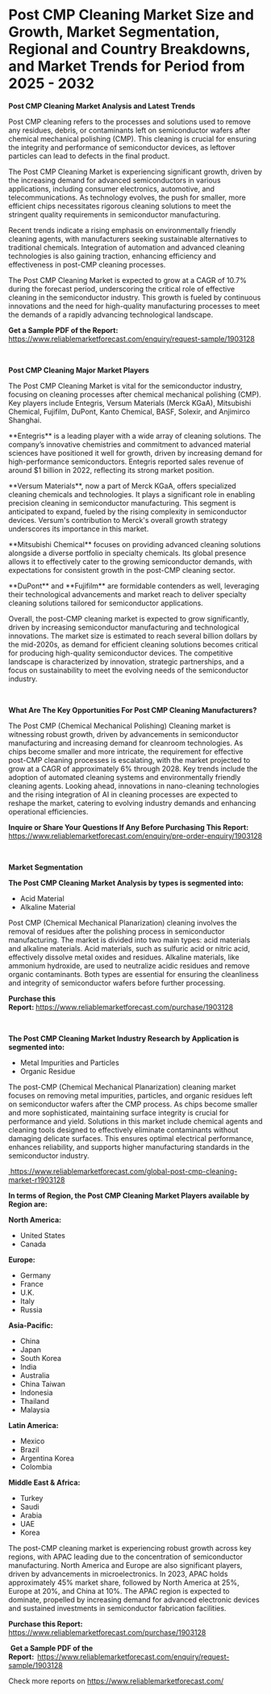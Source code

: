<p><h1>Post CMP Cleaning Market Size and Growth, Market Segmentation, Regional and Country Breakdowns, and Market Trends for Period from 2025 -  2032</h1></p><p><strong>Post CMP Cleaning Market Analysis and Latest Trends</strong></p>
<p><p>Post CMP cleaning refers to the processes and solutions used to remove any residues, debris, or contaminants left on semiconductor wafers after chemical mechanical polishing (CMP). This cleaning is crucial for ensuring the integrity and performance of semiconductor devices, as leftover particles can lead to defects in the final product.</p><p>The Post CMP Cleaning Market is experiencing significant growth, driven by the increasing demand for advanced semiconductors in various applications, including consumer electronics, automotive, and telecommunications. As technology evolves, the push for smaller, more efficient chips necessitates rigorous cleaning solutions to meet the stringent quality requirements in semiconductor manufacturing.</p><p>Recent trends indicate a rising emphasis on environmentally friendly cleaning agents, with manufacturers seeking sustainable alternatives to traditional chemicals. Integration of automation and advanced cleaning technologies is also gaining traction, enhancing efficiency and effectiveness in post-CMP cleaning processes.</p><p>The Post CMP Cleaning Market is expected to grow at a CAGR of 10.7% during the forecast period, underscoring the critical role of effective cleaning in the semiconductor industry. This growth is fueled by continuous innovations and the need for high-quality manufacturing processes to meet the demands of a rapidly advancing technological landscape.</p></p>
<p><strong>Get a Sample PDF of the Report:&nbsp;</strong> <a href="https://www.reliablemarketforecast.com/enquiry/request-sample/1903128?utm_campaign=2274&utm_medium=2&utm_source=Github&utm_content=ia&utm_term=11022025&utm_id=post-cmp-cleaning">https://www.reliablemarketforecast.com/enquiry/request-sample/1903128</a></p>
<p>&nbsp;</p>
<p><strong>Post CMP Cleaning Major Market Players</strong></p>
<p><p>The Post CMP Cleaning Market is vital for the semiconductor industry, focusing on cleaning processes after chemical mechanical polishing (CMP). Key players include Entegris, Versum Materials (Merck KGaA), Mitsubishi Chemical, Fujifilm, DuPont, Kanto Chemical, BASF, Solexir, and Anjimirco Shanghai.</p><p>**Entegris** is a leading player with a wide array of cleaning solutions. The company’s innovative chemistries and commitment to advanced material sciences have positioned it well for growth, driven by increasing demand for high-performance semiconductors. Entegris reported sales revenue of around $1 billion in 2022, reflecting its strong market position.</p><p>**Versum Materials**, now a part of Merck KGaA, offers specialized cleaning chemicals and technologies. It plays a significant role in enabling precision cleaning in semiconductor manufacturing. This segment is anticipated to expand, fueled by the rising complexity in semiconductor devices. Versum's contribution to Merck's overall growth strategy underscores its importance in this market.</p><p>**Mitsubishi Chemical** focuses on providing advanced cleaning solutions alongside a diverse portfolio in specialty chemicals. Its global presence allows it to effectively cater to the growing semiconductor demands, with expectations for consistent growth in the post-CMP cleaning sector.</p><p>**DuPont** and **Fujifilm** are formidable contenders as well, leveraging their technological advancements and market reach to deliver specialty cleaning solutions tailored for semiconductor applications.</p><p>Overall, the post-CMP cleaning market is expected to grow significantly, driven by increasing semiconductor manufacturing and technological innovations. The market size is estimated to reach several billion dollars by the mid-2020s, as demand for efficient cleaning solutions becomes critical for producing high-quality semiconductor devices. The competitive landscape is characterized by innovation, strategic partnerships, and a focus on sustainability to meet the evolving needs of the semiconductor industry.</p></p>
<p>&nbsp;</p>
<p><strong>What Are The Key Opportunities For Post CMP Cleaning Manufacturers?</strong></p>
<p><p>The Post CMP (Chemical Mechanical Polishing) Cleaning market is witnessing robust growth, driven by advancements in semiconductor manufacturing and increasing demand for cleanroom technologies. As chips become smaller and more intricate, the requirement for effective post-CMP cleaning processes is escalating, with the market projected to grow at a CAGR of approximately 6% through 2028. Key trends include the adoption of automated cleaning systems and environmentally friendly cleaning agents. Looking ahead, innovations in nano-cleaning technologies and the rising integration of AI in cleaning processes are expected to reshape the market, catering to evolving industry demands and enhancing operational efficiencies.</p></p>
<p><strong>Inquire or Share Your Questions If Any Before Purchasing This Report:</strong> <a href="https://www.reliablemarketforecast.com/enquiry/pre-order-enquiry/1903128?utm_campaign=2274&utm_medium=2&utm_source=Github&utm_content=ia&utm_term=11022025&utm_id=post-cmp-cleaning">https://www.reliablemarketforecast.com/enquiry/pre-order-enquiry/1903128</a></p>
<p>&nbsp;</p>
<p><strong>Market Segmentation</strong></p>
<p><strong>The Post CMP Cleaning Market Analysis by types is segmented into:</strong></p>
<p><ul><li>Acid Material</li><li>Alkaline Material</li></ul></p>
<p><p>Post CMP (Chemical Mechanical Planarization) cleaning involves the removal of residues after the polishing process in semiconductor manufacturing. The market is divided into two main types: acid materials and alkaline materials. Acid materials, such as sulfuric acid or nitric acid, effectively dissolve metal oxides and residues. Alkaline materials, like ammonium hydroxide, are used to neutralize acidic residues and remove organic contaminants. Both types are essential for ensuring the cleanliness and integrity of semiconductor wafers before further processing.</p></p>
<p><strong>Purchase this Report:&nbsp;</strong><a href="https://www.reliablemarketforecast.com/purchase/1903128?utm_campaign=2274&utm_medium=2&utm_source=Github&utm_content=ia&utm_term=11022025&utm_id=post-cmp-cleaning">https://www.reliablemarketforecast.com/purchase/1903128</a></p>
<p>&nbsp;</p>
<p><strong>The Post CMP Cleaning Market Industry Research by Application is segmented into:</strong></p>
<p><ul><li>Metal Impurities and Particles</li><li>Organic Residue</li></ul></p>
<p><p>The post-CMP (Chemical Mechanical Planarization) cleaning market focuses on removing metal impurities, particles, and organic residues left on semiconductor wafers after the CMP process. As chips become smaller and more sophisticated, maintaining surface integrity is crucial for performance and yield. Solutions in this market include chemical agents and cleaning tools designed to effectively eliminate contaminants without damaging delicate surfaces. This ensures optimal electrical performance, enhances reliability, and supports higher manufacturing standards in the semiconductor industry.</p></p>
<p><a href="https://www.reliablemarketforecast.com/global-post-cmp-cleaning-market-r1903128?utm_campaign=2274&utm_medium=2&utm_source=Github&utm_content=ia&utm_term=11022025&utm_id=post-cmp-cleaning">&nbsp;https://www.reliablemarketforecast.com/global-post-cmp-cleaning-market-r1903128</a></p>
<p><strong>In terms of Region, the Post CMP Cleaning Market Players available by Region are:</strong></p>
<p>
    <p> <strong> North America: </strong>
        <ul>
            <li>United States</li>
            <li>Canada</li>
        </ul>
        </p> 
    <p> <strong> Europe: </strong>
        <ul>
            <li>Germany</li>
            <li>France</li>
            <li>U.K.</li>
            <li>Italy</li>
            <li>Russia</li>
        </ul>
        </p> 
    <p> <strong> Asia-Pacific: </strong>
        <ul>
            <li>China</li>
            <li>Japan</li>
            <li>South Korea</li>
            <li>India</li>
            <li>Australia</li>
            <li>China Taiwan</li>
            <li>Indonesia</li>
            <li>Thailand</li>
            <li>Malaysia</li>
        </ul>
        </p> 
    <p> <strong> Latin America: </strong>
        <ul>
            <li>Mexico</li>
            <li>Brazil</li>
            <li>Argentina Korea</li>
            <li>Colombia</li>
        </ul>
        </p> 
    <p> <strong> Middle East & Africa: </strong>
        <ul>
            <li>Turkey</li>
            <li>Saudi</li>
            <li>Arabia</li>
            <li>UAE</li>
            <li>Korea</li>
        </ul>
    </p>
    </p>
<p><p>The post-CMP cleaning market is experiencing robust growth across key regions, with APAC leading due to the concentration of semiconductor manufacturing. North America and Europe are also significant players, driven by advancements in microelectronics. In 2023, APAC holds approximately 45% market share, followed by North America at 25%, Europe at 20%, and China at 10%. The APAC region is expected to dominate, propelled by increasing demand for advanced electronic devices and sustained investments in semiconductor fabrication facilities.</p></p>
<p><strong>Purchase this Report: </strong><a href="https://www.reliablemarketforecast.com/purchase/1903128?utm_campaign=2274&utm_medium=2&utm_source=Github&utm_content=ia&utm_term=11022025&utm_id=post-cmp-cleaning">https://www.reliablemarketforecast.com/purchase/1903128</a></p>
<p>&nbsp;<strong>Get a Sample PDF of the Report:&nbsp;&nbsp;</strong><a href="https://www.reliablemarketforecast.com/enquiry/request-sample/1903128?utm_campaign=2274&utm_medium=2&utm_source=Github&utm_content=ia&utm_term=11022025&utm_id=post-cmp-cleaning">https://www.reliablemarketforecast.com/enquiry/request-sample/1903128</a></p>
<p><strong></strong></p>
<p>Check more reports on <a href="https://www.reliablemarketforecast.com/?utm_campaign=2274&utm_medium=2&utm_source=Github&utm_content=ia&utm_term=11022025&utm_id=post-cmp-cleaning">https://www.reliablemarketforecast.com/</a></p>